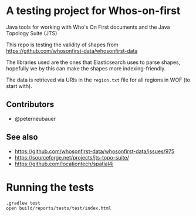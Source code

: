 # A testing project for Whos-on-first

Java tools for working with Who's On First documents and the Java Topology Suite (JTS)

This repo is testing the validity of shapes from https://github.com/whosonfirst-data/whosonfirst-data

The libraries used are the ones that Elasticsearch uses to parse shapes, hopefully we by this can make the shapes more indexing-friendly.

The data is retrieved via URls in the `region.txt` file for all regions in WOF (to start with).

## Contributors

* @peterneubauer

## See also

* https://github.com/whosonfirst-data/whosonfirst-data/issues/975
* https://sourceforge.net/projects/jts-topo-suite/
* https://github.com/locationtech/spatial4j




# Running the tests

    .gradlew test
    open build/reports/tests/test/index.html